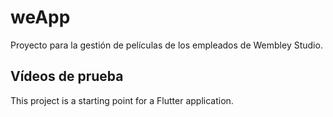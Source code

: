# weApp

Proyecto para la gestión de películas de los empleados de Wembley Studio.

## Vídeos de prueba

This project is a starting point for a Flutter application.

